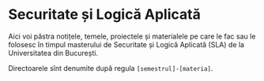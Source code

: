 # Securitate și Logică Aplicată

Aici voi păstra notițele, temele, proiectele și materialele pe care le fac sau le folosesc în timpul masterului de Securitate și Logică Aplicată (SLA) de la Universitatea din București.

Directoarele sînt denumite după regula `[semestrul]-[materia]`.
